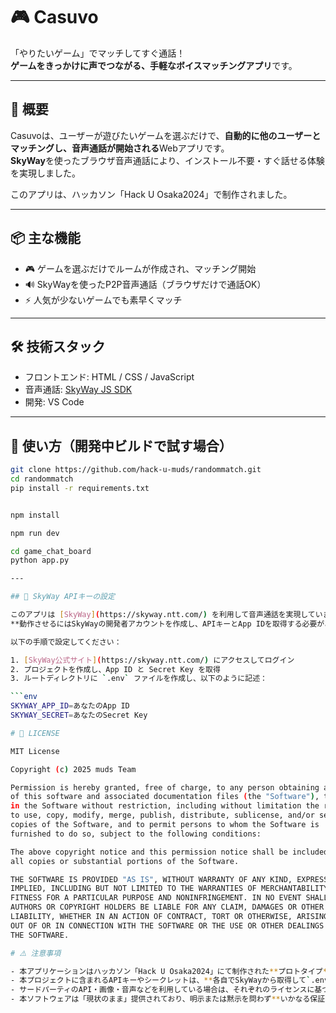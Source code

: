 # 🎮 Casuvo

「やりたいゲーム」でマッチしてすぐ通話！  
**ゲームをきっかけに声でつながる、手軽なボイスマッチングアプリ**です。



---

## 📝 概要

Casuvoは、ユーザーが遊びたいゲームを選ぶだけで、**自動的に他のユーザーとマッチングし、音声通話が開始される**Webアプリです。  
**SkyWay**を使ったブラウザ音声通話により、インストール不要・すぐ話せる体験を実現しました。

このアプリは、ハッカソン「Hack U Osaka2024」で制作されました。

---


## 📦 主な機能

- 🎮 ゲームを選ぶだけでルームが作成され、マッチング開始
- 🔊 SkyWayを使ったP2P音声通話（ブラウザだけで通話OK）
- ⚡️ 人気が少ないゲームでも素早くマッチ

---

## 🛠️ 技術スタック

- フロントエンド: HTML / CSS / JavaScript
- 音声通話: [SkyWay JS SDK](https://github.com/skyway/skyway-js-sdk)
- 開発: VS Code

---

## 🚀 使い方（開発中ビルドで試す場合）

```bash
git clone https://github.com/hack-u-muds/randommatch.git
cd randommatch
pip install -r requirements.txt


npm install

npm run dev

cd game_chat_board
python app.py

---

## 🔐 SkyWay APIキーの設定

このアプリは [SkyWay](https://skyway.ntt.com/) を利用して音声通話を実現しています。  
**動作させるにはSkyWayの開発者アカウントを作成し、APIキーとApp IDを取得する必要があります。**

以下の手順で設定してください：

1. [SkyWay公式サイト](https://skyway.ntt.com/) にアクセスしてログイン
2. プロジェクトを作成し、App ID と Secret Key を取得
3. ルートディレクトリに `.env` ファイルを作成し、以下のように記述：

```env
SKYWAY_APP_ID=あなたのApp ID
SKYWAY_SECRET=あなたのSecret Key

# 📄 LICENSE

MIT License

Copyright (c) 2025 muds Team

Permission is hereby granted, free of charge, to any person obtaining a copy  
of this software and associated documentation files (the "Software"), to deal  
in the Software without restriction, including without limitation the rights  
to use, copy, modify, merge, publish, distribute, sublicense, and/or sell  
copies of the Software, and to permit persons to whom the Software is  
furnished to do so, subject to the following conditions:

The above copyright notice and this permission notice shall be included in  
all copies or substantial portions of the Software.

THE SOFTWARE IS PROVIDED "AS IS", WITHOUT WARRANTY OF ANY KIND, EXPRESS OR  
IMPLIED, INCLUDING BUT NOT LIMITED TO THE WARRANTIES OF MERCHANTABILITY,  
FITNESS FOR A PARTICULAR PURPOSE AND NONINFRINGEMENT. IN NO EVENT SHALL THE  
AUTHORS OR COPYRIGHT HOLDERS BE LIABLE FOR ANY CLAIM, DAMAGES OR OTHER  
LIABILITY, WHETHER IN AN ACTION OF CONTRACT, TORT OR OTHERWISE, ARISING FROM,  
OUT OF OR IN CONNECTION WITH THE SOFTWARE OR THE USE OR OTHER DEALINGS IN  
THE SOFTWARE.

# ⚠️ 注意事項

- 本アプリケーションはハッカソン「Hack U Osaka2024」にて制作された**プロトタイプ**です。
- 本プロジェクトに含まれるAPIキーやシークレットは、**各自でSkyWayから取得して`.env`に設定してください。**
- サードパーティのAPI・画像・音声などを利用している場合は、それぞれのライセンスに基づきご利用ください。
- 本ソフトウェアは「現状のまま」提供されており、明示または黙示を問わず**いかなる保証も行いません**。
